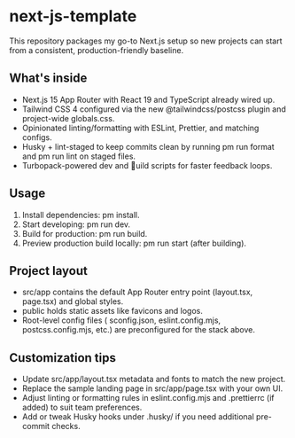 # next-js-template

This repository packages my go-to Next.js setup so new projects can start from a consistent, production-friendly baseline.

## What\'s inside

- Next.js 15 App Router with React 19 and TypeScript already wired up.
- Tailwind CSS 4 configured via the new @tailwindcss/postcss plugin and project-wide globals.css.
- Opinionated linting/formatting with ESLint, Prettier, and matching configs.
- Husky + lint-staged to keep commits clean by running
  pm run format and
  pm run lint on staged files.
- Turbopack-powered dev and uild scripts for faster feedback loops.

## Usage

1. Install dependencies:
   pm install.
2. Start developing:
   pm run dev.
3. Build for production:
   pm run build.
4. Preview production build locally:
   pm run start (after building).

## Project layout

- src/app contains the default App Router entry point (layout.tsx, page.tsx) and global styles.
- public holds static assets like favicons and logos.
- Root-level config files ( sconfig.json, eslint.config.mjs, postcss.config.mjs, etc.) are preconfigured for the stack above.

## Customization tips

- Update src/app/layout.tsx metadata and fonts to match the new project.
- Replace the sample landing page in src/app/page.tsx with your own UI.
- Adjust linting or formatting rules in eslint.config.mjs and .prettierrc (if added) to suit team preferences.
- Add or tweak Husky hooks under .husky/ if you need additional pre-commit checks.
